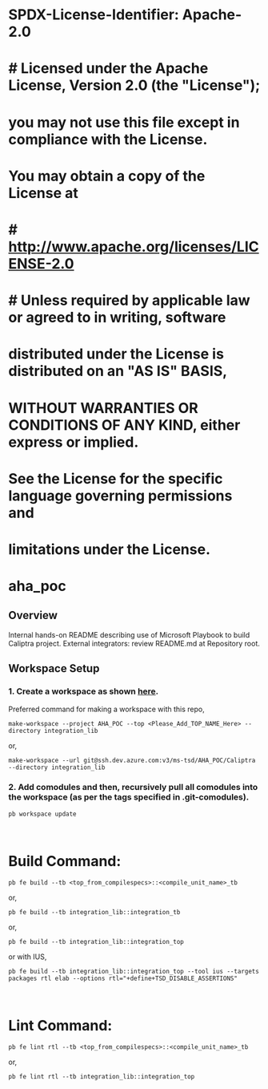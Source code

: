 # SPDX-License-Identifier: Apache-2.0
# 
# # Licensed under the Apache License, Version 2.0 (the "License");
# you may not use this file except in compliance with the License.
# You may obtain a copy of the License at
# # http://www.apache.org/licenses/LICENSE-2.0 
# # Unless required by applicable law or agreed to in writing, software
# distributed under the License is distributed on an "AS IS" BASIS,
# WITHOUT WARRANTIES OR CONDITIONS OF ANY KIND, either express or implied.
# See the License for the specific language governing permissions and
# limitations under the License.
# **aha_poc** #

## **Overview** ##

Internal hands-on README describing use of Microsoft Playbook to build Caliptra project.
External integrators: review README.md at Repository root.

## **Workspace Setup** ##

### 1. Create a workspace as shown [here](https://dev.azure.com/ms-tsd/Documents/_wiki/wikis/Documents.wiki/114/Workspace-Commands).

Preferred command for making a workspace with this repo,

`make-workspace --project AHA_POC --top <Please_Add_TOP_NAME_Here> --directory integration_lib`


or,


`make-workspace --url git@ssh.dev.azure.com:v3/ms-tsd/AHA_POC/Caliptra --directory integration_lib`

### 2. Add comodules and then, recursively pull all comodules into the workspace (as per the tags specified in .git-comodules).

`pb workspace update`

<br>

# **Build Command:** #

`pb fe build --tb <top_from_compilespecs>::<compile_unit_name>_tb`


or,


`pb fe build --tb integration_lib::integration_tb`


or,


`pb fe build --tb integration_lib::integration_top`


or with IUS,


`pb fe build --tb integration_lib::integration_top --tool ius --targets packages rtl elab --options rtl="+define+TSD_DISABLE_ASSERTIONS"`


<br>

# **Lint Command:** #


`pb fe lint rtl --tb <top_from_compilespecs>::<compile_unit_name>_tb`


or,


`pb fe lint rtl --tb integration_lib::integration_top`


<br>


